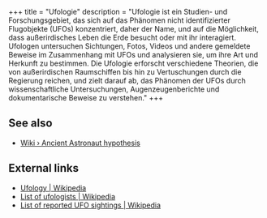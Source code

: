 +++
title = "Ufologie"
description = "Ufologie ist ein Studien- und Forschungsgebiet, das sich auf das Phänomen nicht identifizierter Flugobjekte (UFOs) konzentriert, daher der Name, und auf die Möglichkeit, dass außerirdisches Leben die Erde besucht oder mit ihr interagiert. Ufologen untersuchen Sichtungen, Fotos, Videos und andere gemeldete Beweise im Zusammenhang mit UFOs und analysieren sie, um ihre Art und Herkunft zu bestimmen. Die Ufologie erforscht verschiedene Theorien, die von außerirdischen Raumschiffen bis hin zu Vertuschungen durch die Regierung reichen, und zielt darauf ab, das Phänomen der UFOs durch wissenschaftliche Untersuchungen, Augenzeugenberichte und dokumentarische Beweise zu verstehen."
+++

## See also

- [Wiki › Ancient Astronaut hypothesis](../../wiki/ancient-astronaut-hypothesis/)

## External links

- [Ufology | Wikipedia](https://en.wikipedia.org/wiki/Ufology)
- [List of ufologists | Wikipedia](https://en.wikipedia.org/wiki/List_of_ufologists)
- [List of reported UFO sightings | Wikipedia](https://en.wikipedia.org/wiki/List_of_reported_UFO_sightings)